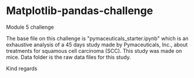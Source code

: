 # Matplotlib-pandas-challenge
Module 5 challenge 

The base file on this challenge is "pymaceuticals_starter.ipynb" which is an exhaustive analysis  of a 45 days study made by Pymaceuticals, Inc., about treatments for squamous cell carcinoma (SCC). This study was made on mice. 
Data folder is the raw data files for this study.

Kind regards